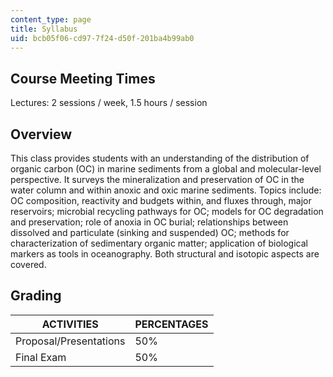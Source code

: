 ```yaml
---
content_type: page
title: Syllabus
uid: bcb05f06-cd97-7f24-d50f-201ba4b99ab0
---
```


Course Meeting Times
--------------------

Lectures: 2 sessions / week, 1.5 hours / session

Overview
--------

This class provides students with an understanding of the distribution of organic carbon (OC) in marine sediments from a global and molecular-level perspective. It surveys the mineralization and preservation of OC in the water column and within anoxic and oxic marine sediments. Topics include: OC composition, reactivity and budgets within, and fluxes through, major reservoirs; microbial recycling pathways for OC; models for OC degradation and preservation; role of anoxia in OC burial; relationships between dissolved and particulate (sinking and suspended) OC; methods for characterization of sedimentary organic matter; application of biological markers as tools in oceanography. Both structural and isotopic aspects are covered.

Grading
-------

| ACTIVITIES | PERCENTAGES |
| --- | --- |
| Proposal/Presentations | 50% |
| Final Exam | 50%